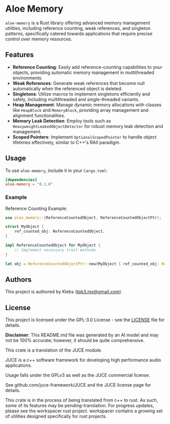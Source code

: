 # Aloe Memory

`aloe-memory` is a Rust library offering advanced memory management utilities, including reference counting, weak references, and singleton patterns, specifically catered towards applications that require precise control over memory resources.

## Features

- **Reference Counting**: Easily add reference-counting capabilities to your objects, providing automatic memory management in multithreaded environments.
- **Weak References**: Generate weak references that become null automatically when the referenced object is deleted.
- **Singletons**: Utilize macros to implement singletons efficiently and safely, including multithreaded and single-threaded variants.
- **Heap Management**: Manage dynamic memory allocations with classes like `HeapBlock` and `MemoryBlock`, providing array management and alignment functionalities.
- **Memory Leak Detection**: Employ tools such as `HeavyweightLeakedObjectDetector` for robust memory leak detection and management.
- **Scoped Pointers**: Implement `OptionalScopedPointer` to handle object lifetimes effectively, similar to C++'s RAII paradigm.

## Usage

To use `aloe-memory`, include it in your `Cargo.toml`:

```toml
[dependencies]
aloe-memory = "0.1.0"
```

### Example

Reference Counting Example:

```rust
use aloe_memory::{ReferenceCountedObject, ReferenceCountedObjectPtr};

struct MyObject {
    ref_counted_obj: ReferenceCountedObject,
}

impl ReferenceCountedObject for MyObject {
    // Implement necessary trait methods
}

let obj = ReferenceCountedObjectPtr::new(MyObject { ref_counted_obj: ReferenceCountedObject::default() });
```

## Authors

This project is authored by Klebs (tpk3.mx@gmail.com).

## License

This project is licensed under the GPL-3.0 License - see the [LICENSE](LICENSE) file for details.

**Disclaimer**: This README.md file was generated by an AI model and may not be 100% accurate; however, it should be quite comprehensive.


This crate is a translation of the JUCE module.

JUCE is a c++ software framework for developing high performance audio applications.

Usage falls under the GPLv3 as well as the JUCE commercial license.

See github.com/juce-framework/JUCE and the JUCE license page for details.

This crate is in the process of being translated from c++ to rust. As such, some of its features may be pending-translation. For progress updates, please see the workspacer rust project. workspacer contains a growing set of utilities designed specifically for rust projects.

